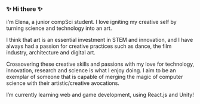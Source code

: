 ### ✨ Hi there ✨

i'm Elena, a junior compSci student. I love igniting my creative self by turning science and technology into an art. 

I think that art is an essential investment in STEM and innovation, and I have always had a passion for creative practices such as dance, the film industry, architecture and digital art. 

Crossovering these creative skills and passions with my love for technology, innovation, research and science is what I enjoy doing. I aim to be an exemplar of someone that is capable of merging the magic of computer science with their artistic/creative avocations.

I’m currently learning web and game development, using React.js and Unity! 


<!--
**elenazavala/elenazavala** is a ✨ _special_ ✨ repository because its `README.md` (this file) appears on your GitHub profile.

Here are some ideas to get you started:

- 🔭 I’m currently working on ...
- 🌱 I’m currently learning ...
- 👯 I’m looking to collaborate on ...
- 🤔 I’m looking for help with ...
- 💬 Ask me about ...
- 📫 How to reach me: ...
- 😄 Pronouns: ...
- ⚡ Fun fact: ...
-->
